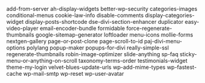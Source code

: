 add-from-server
ah-display-widgets
better-wp-security
categories-images
conditional-menus
cookie-law-info
disable-comments
display-categories-widget
display-posts-shortcode
dse-divi-section-enhancer
duplicator
easy-video-player
email-encoder-bundle
formidable
force-regenerate-thumbnails
google-sitemap-generator
loftloader
menu-icons
mollie-forms
nextgen-gallery
page-or-post-clone
page-scroll-to-id
paj-divi-menu-options
polylang
popup-maker
popups-for-divi
really-simple-ssl
regenerate-thumbnails
robin-image-optimizer
slide-anything
sp-faq
sticky-menu-or-anything-on-scroll
taxonomy-terms-order
testimonials-widget
theme-my-login
velvet-blues-update-urls
wp-add-mime-types
wp-fastest-cache
wp-mail-smtp
wp-reset
wp-user-avatar
